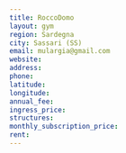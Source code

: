 ```yaml
---
title: RoccoDomo
layout: gym
region: Sardegna
city: Sassari (SS)
email: mulargia@gmail.com
website: 
address: 
phone: 
latitude: 
longitude: 
annual_fee: 
ingress_price: 
structures: 
monthly_subscription_price: 
rent: 
---
```


